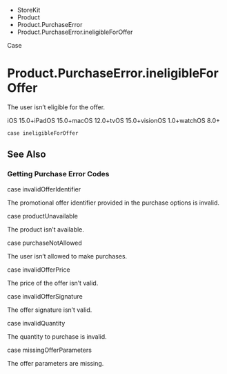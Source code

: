 

- StoreKit
- Product
- Product.PurchaseError
-  Product.PurchaseError.ineligibleForOffer 

Case

# Product.PurchaseError.ineligibleForOffer

The user isn’t eligible for the offer.

iOS 15.0+iPadOS 15.0+macOS 12.0+tvOS 15.0+visionOS 1.0+watchOS 8.0+

``` source
case ineligibleForOffer
```

## See Also

### Getting Purchase Error Codes

case invalidOfferIdentifier

The promotional offer identifier provided in the purchase options is invalid.

case productUnavailable

The product isn’t available.

case purchaseNotAllowed

The user isn’t allowed to make purchases.

case invalidOfferPrice

The price of the offer isn’t valid.

case invalidOfferSignature

The offer signature isn’t valid.

case invalidQuantity

The quantity to purchase is invalid.

case missingOfferParameters

The offer parameters are missing.

